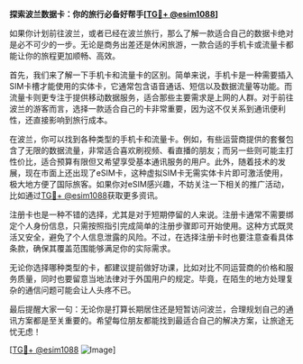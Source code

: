 **探索波兰数据卡：你的旅行必备好帮手[[TG💪+ @esim1088](https://t.me/s/esim1088)]**

如果你计划前往波兰，或者已经在波兰旅行，那么了解一款适合自己的数据卡绝对是必不可少的一步。无论是商务出差还是休闲旅游，一款合适的手机卡或流量卡都能让你的旅程更加顺畅、高效。

首先，我们来了解一下手机卡和流量卡的区别。简单来说，手机卡是一种需要插入SIM卡槽才能使用的实体卡，它通常包含语音通话、短信以及数据流量等功能。而流量卡则更专注于提供移动数据服务，适合那些主要需求是上网的人群。对于前往波兰的游客而言，选择一款适合自己的卡非常重要，因为这不仅关系到通讯便利性，还直接影响到旅行成本。

在波兰，你可以找到各种类型的手机卡和流量卡。例如，有些运营商提供的套餐包含了无限的数据流量，非常适合喜欢刷视频、看直播的朋友；而另一些则可能主打性价比，适合预算有限但又希望享受基本通讯服务的用户。此外，随着技术的发展，现在市面上还出现了eSIM卡，这种虚拟SIM卡无需实体卡片即可激活使用，极大地方便了国际旅客。如果你对eSIM感兴趣，不妨关注一下相关的推广活动，比如通过[TG💪+ @esim1088](https://t.me/s/esim1088)获取更多资讯。

注册卡也是一种不错的选择，尤其是对于短期停留的人来说。注册卡通常不需要绑定个人身份信息，只需按照指引完成简单的注册步骤即可开始使用。这种方式既灵活又安全，避免了个人信息泄露的风险。不过，在选择注册卡时也要注意查看具体条款，确保其覆盖范围能够满足你的实际需求。

无论你选择哪种类型的卡，都建议提前做好功课，比如对比不同运营商的价格和服务质量，同时也要留意当地法律对于外国用户的规定。毕竟，在陌生的地方处理复杂的通信问题可能会让人头疼不已。

最后提醒大家一句：无论你是打算长期居住还是短暂访问波兰，合理规划自己的通讯方案都是至关重要的。希望每位朋友都能找到最适合自己的解决方案，让旅途无忧无虑！ 

[[TG💪+ @esim1088](https://t.me/s/esim1088) ![Image](https://i.postimg.cc/4NQfJmqS/Snipaste-2025-05-13-00-14-12.png)]
